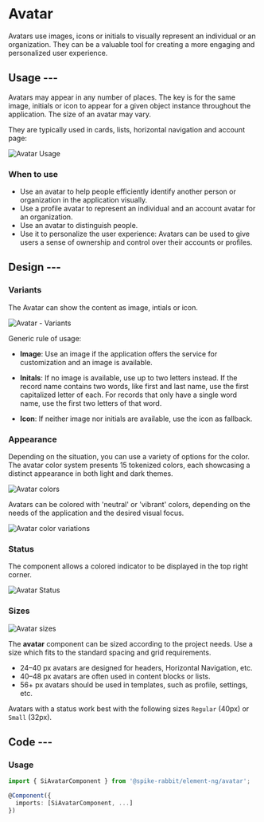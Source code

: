 # Avatar

Avatars use images, icons or initials to visually represent an individual or an organization.
They can be a valuable tool for creating a more engaging and personalized user experience.

## Usage ---

Avatars may appear in any number of places. The key is for the same image, initials or icon to appear for a given object instance throughout the application. The size of an avatar may vary.

They are typically used in cards, lists, horizontal navigation and account page:

![Avatar Usage](images/avatar-usage.png)

### When to use

- Use an avatar to help people efficiently identify another person or organization in the application visually.
- Use a profile avatar to represent an individual and an account avatar for an organization.
- Use an avatar to distinguish people.
- Use it to personalize the user experience: Avatars can be used to give users a sense of ownership and control over their accounts or profiles.

## Design ---

### Variants

The Avatar can show the content as image, intials or icon.

![Avatar - Variants](images/avatar-usage-variants.png)

Generic rule of usage:

- **Image**: Use an image if the application offers the service for customization and an image is available.

- **Initals**: If no image is available, use up to two letters instead. If the record name contains two words, like first and last name, use the first capitalized letter of each.
For records that only have a single word name, use the first two letters of that word.

- **Icon**: If neither image nor initials are available, use the icon as fallback.

### Appearance

Depending on the situation, you can use a variety of options for the color.
The avatar color system presents 15 tokenized colors, each showcasing a distinct appearance in both light and dark themes.

![Avatar colors](images/avatar-usage-colors.png)

Avatars can be colored with 'neutral' or 'vibrant' colors, depending on the needs of the application and the desired visual focus.

![Avatar color variations](images/avatar-usage-color-variations.png)

### Status

The component allows a colored indicator to be displayed in the top right corner.

![Avatar Status](images/avatar-usage-status.png)

### Sizes

![Avatar sizes](images/avatar-usage-sizes.png)

The **avatar** component can be sized according to the project needs. Use a size which fits to the standard spacing and grid requirements.

- 24–40 px avatars are designed for headers, Horizontal Navigation, etc.
- 40–48 px avatars are often used in content blocks or lists.
- 56+ px avatars should be used in templates, such as profile, settings, etc.

Avatars with a status work best with the following sizes `Regular` (40px) or `Small` (32px).

## Code ---

### Usage

```ts
import { SiAvatarComponent } from '@spike-rabbit/element-ng/avatar';

@Component({
  imports: [SiAvatarComponent, ...]
})
```

<si-docs-component example="si-avatar/si-avatar" height="250"></si-docs-component>

<si-docs-api component="SiAvatarComponent"></si-docs-api>

<si-docs-types></si-docs-types>
